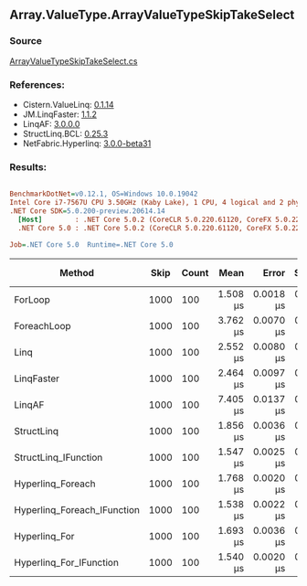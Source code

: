 ﻿## Array.ValueType.ArrayValueTypeSkipTakeSelect

### Source
[ArrayValueTypeSkipTakeSelect.cs](../LinqBenchmarks/Array/ValueType/ArrayValueTypeSkipTakeSelect.cs)

### References:
- Cistern.ValueLinq: [0.1.14](https://www.nuget.org/packages/Cistern.ValueLinq/0.1.14)
- JM.LinqFaster: [1.1.2](https://www.nuget.org/packages/JM.LinqFaster/1.1.2)
- LinqAF: [3.0.0.0](https://www.nuget.org/packages/LinqAF/3.0.0.0)
- StructLinq.BCL: [0.25.3](https://www.nuget.org/packages/StructLinq.BCL/0.25.3)
- NetFabric.Hyperlinq: [3.0.0-beta31](https://www.nuget.org/packages/NetFabric.Hyperlinq/3.0.0-beta31)

### Results:
``` ini

BenchmarkDotNet=v0.12.1, OS=Windows 10.0.19042
Intel Core i7-7567U CPU 3.50GHz (Kaby Lake), 1 CPU, 4 logical and 2 physical cores
.NET Core SDK=5.0.200-preview.20614.14
  [Host]        : .NET Core 5.0.2 (CoreCLR 5.0.220.61120, CoreFX 5.0.220.61120), X64 RyuJIT
  .NET Core 5.0 : .NET Core 5.0.2 (CoreCLR 5.0.220.61120, CoreFX 5.0.220.61120), X64 RyuJIT

Job=.NET Core 5.0  Runtime=.NET Core 5.0  

```
|                      Method | Skip | Count |     Mean |     Error |    StdDev | Ratio |  Gen 0 | Gen 1 | Gen 2 | Allocated |
|---------------------------- |----- |------ |---------:|----------:|----------:|------:|-------:|------:|------:|----------:|
|                     ForLoop | 1000 |   100 | 1.508 μs | 0.0018 μs | 0.0014 μs |  1.00 |      - |     - |     - |         - |
|                 ForeachLoop | 1000 |   100 | 3.762 μs | 0.0070 μs | 0.0062 μs |  2.50 | 0.0153 |     - |     - |      32 B |
|                        Linq | 1000 |   100 | 2.552 μs | 0.0080 μs | 0.0071 μs |  1.69 | 0.1183 |     - |     - |     248 B |
|                  LinqFaster | 1000 |   100 | 2.464 μs | 0.0097 μs | 0.0091 μs |  1.64 | 5.7678 |     - |     - |   12072 B |
|                      LinqAF | 1000 |   100 | 7.405 μs | 0.0137 μs | 0.0122 μs |  4.91 |      - |     - |     - |         - |
|                  StructLinq | 1000 |   100 | 1.856 μs | 0.0036 μs | 0.0034 μs |  1.23 | 0.0458 |     - |     - |      96 B |
|        StructLinq_IFunction | 1000 |   100 | 1.547 μs | 0.0025 μs | 0.0022 μs |  1.03 |      - |     - |     - |         - |
|           Hyperlinq_Foreach | 1000 |   100 | 1.768 μs | 0.0020 μs | 0.0017 μs |  1.17 |      - |     - |     - |         - |
| Hyperlinq_Foreach_IFunction | 1000 |   100 | 1.538 μs | 0.0022 μs | 0.0021 μs |  1.02 |      - |     - |     - |         - |
|               Hyperlinq_For | 1000 |   100 | 1.693 μs | 0.0036 μs | 0.0034 μs |  1.12 |      - |     - |     - |         - |
|     Hyperlinq_For_IFunction | 1000 |   100 | 1.540 μs | 0.0020 μs | 0.0019 μs |  1.02 |      - |     - |     - |         - |
